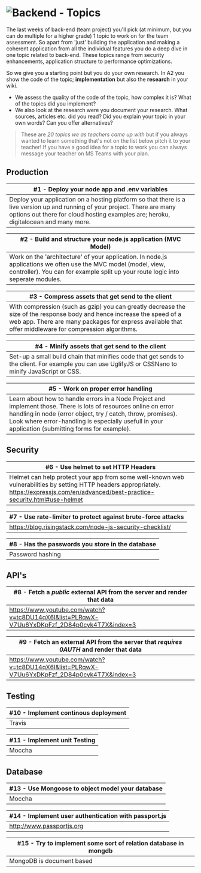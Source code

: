 # ![Backend - Topics][banner-topics]

The last weeks of back-end (team project) you'll pick (at minimum, but you can do multiple for a higher grade) 1 topic to work on for the team assessment. So apart from 'just' building the application and making a coherent application from all the individual features you do a deep dive in one topic related to back-end. These topics range from security enhancements, application structure to performance optimizations.

So we give you a starting point but you do your own research. In A2 you show the code of the topic; **implementation** but also the **research** in your wiki. 

* We assess the quality of the code of the topic, how complex it is? What of the topics did you implement? 
* We also look at the research were you document your research. What sources, articles etc. did you read? Did you explain your topic in your own words? Can you offer alternatives?

> These are _20 topics we as teachers came up with_ but if you always wanted to learn something that's not on the list below pitch it to your teacher! If you have a good idea for a topic to work you can always message your teacher on MS Teams with your plan.

## Production

| #1 - Deploy your node app  and .env variables  |
|---|
| Deploy your application on a hosting platform so that there is a live version up and running of your project. There are many options out there for cloud hosting examples are; heroku, digitalocean and many more. |

| #2 - Build and structure your node.js application (MVC Model) |
|---|
| Work on the 'architecture' of your application. In node.js applications we often use the MVC model (model, view, controller). You can for example split up your route logic into seperate modules. |

| #3 - Compress assets that get send to the client |
|---|
| With compression (such as gzip) you can greatly decrease the size of the response body and hence increase the speed of a web app. There are many packages for express available that offer middleware for compression algorithms. |

| #4 - Minify assets that get send to the client |
|---|
| Set-up a small build chain that minifies code that get sends to the client. For example you can use UglifyJS or CSSNano to minify JavaScript or CSS. |

| #5 - Work on proper error handling |
|---|
| Learn about how to handle errors in a Node Project and implement those. There is lots of resources online on error handling in node (error object, try / catch, throw, promises). Look where error-handling is especially usefull in your application (submitting forms for example).  |

## Security

| #6 - Use helmet to set HTTP Headers  |
|---|
| Helmet can help protect your app from some well-known web vulnerabilities by setting HTTP headers appropriately. https://expressjs.com/en/advanced/best-practice-security.html#use-helmet |

| #7 - Use rate-limiter to protect against brute-force attacks  |
|---|
| https://blog.risingstack.com/node-js-security-checklist/ |

| #8 - Has the passwords you store in the database |
|---|
| Password hashing |





## API's

| #8 - Fetch a _public_ external API from the server and render that data |
|---|
| https://www.youtube.com/watch?v=tc8DU14qX6I&list=PLRqwX-V7Uu6YxDKpFzf_2D84p0cyk4T7X&index=3 |

| #9 - Fetch an external API from the server that _requires 0AUTH_ and render that data |
|---|
| https://www.youtube.com/watch?v=tc8DU14qX6I&list=PLRqwX-V7Uu6YxDKpFzf_2D84p0cyk4T7X&index=3 |

## Testing

| #10 - Implement continous deployment |
|---|
| Travis |

| #11 - Implement unit Testing |
|---|
| Moccha |

## Database

| #13 - Use Mongoose to object model your database |
|---|
| Moccha |

| #14 - Implement user authentication with passport.js |
|---|
| http://www.passportjs.org |

| #15 -  Try to implement some sort of relation database in mongdb |
|---|
| MongoDB is document based |





[banner-topics]: https://cmda-bt.github.io/be-course-20-21/assets/banner-topics.svg